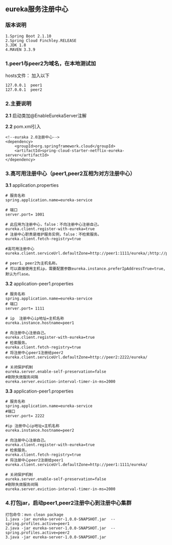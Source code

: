 ## eureka服务注册中心

### 版本说明

    1.Spring Boot 2.1.10
    2.Spring Cloud Finchley.RELEASE
    3.JDK 1.8
    4.MAVEN 3.3.9
    
### 1.peer1与peer2为域名，在本地测试加

hosts文件： 加入以下
    
    127.0.0.1  peer1
    127.0.0.1  peer2
    
### 2.主要说明

**2.1** 启动类加@EnableEurekaServer注解

**2.2** pom.xml引入
	
	<!--euraka 2.0注册中心-->
	<dependency>
	    <groupId>org.springframework.cloud</groupId>
	    <artifactId>spring-cloud-starter-netflix-eureka-server</artifactId>
	</dependency>  

### 3.高可用注册中心（peer1,peer2互相为对方注册中心）

**3.1** application.properties

	# 服务名称
	spring.application.name=eureka-service
	
	# 端口
	server.port= 1001
	
	# 此应用为注册中心，false：不向注册中心注册自己。
	eureka.client.register-with-eureka=true
	# 注册中心职责是维护服务实例，false：不检索服务。
	eureka.client.fetch-registry=true
	
	#高可用注册中心
	eureka.client.serviceUrl.defaultZone=http://peer1:1111/eureka/;http://peer2:2222/eureka/
	
	# peer1、peer2为主机名称。
	# 可以直接使用主机ip，需要配置参数eureka.instance.preferIpAddressTrue=true,默认为flase。

**3.2** application-peer1.properties

	# 服务名称
	spring.application.name=eureka-service
	# 端口
	server.port= 1111
	
	# ip  注册中心ip地址=主机名称
	eureka.instance.hostname=peer1
	
	# 向注册中心注册自己。
	eureka.client.register-with-eureka=true
	# 检索服务。
	eureka.client.fetch-registry=true
	# 将注册中心peer1注册给peer2
	eureka.client.serviceUrl.defaultZone=http://peer2:2222/eureka/
	
	# 关闭保护机制
	eureka.server.enable-self-preservation=false
	#剔除失效服务间隔
	eureka.server.eviction-interval-timer-in-ms=2000

**3.3** application-peer1.properties

	# 服务名称
	spring.application.name=eureka-service
	#端口
	server.port= 2222
	
	#ip 注册中心ip地址=主机名称
	eureka.instance.hostname=peer2
	
	# 向注册中心注册自己。
	eureka.client.register-with-eureka=true
	# 检索服务。
	eureka.client.fetch-registry=true
	# 将注册中心peer2注册给peer1
	eureka.client.serviceUrl.defaultZone=http://peer1:1111/eureka/
	
	# 关闭保护机制
	eureka.server.enable-self-preservation=false
	#剔除失效服务间隔
	eureka.server.eviction-interval-timer-in-ms=2000

### 4.打包jar，启动peer1,peer2注册中心到注册中心集群

	打包命令：mvn clean package
	1.java -jar eureka-server-1.0.0-SNAPSHOT.jar  --spring.profiles.active=peer1
	2.java -jar eureka-server-1.0.0-SNAPSHOT.jar  --spring.profiles.active=peer2
	3.java -jar eureka-server-1.0.0-SNAPSHOT.jar